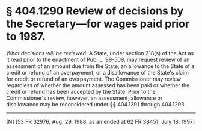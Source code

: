 # § 404.1290   Review of decisions by the Secretary—for wages paid prior to 1987.

*What decisions will be reviewed.* A State, under section 218(s) of the Act as it read prior to the enactment of Pub. L. 99-509, may request review of an assessment of an amount due from the State, an allowance to the State of a credit or refund of an overpayment, or a disallowance of the State's claim for credit or refund of an overpayment. The Commissioner may review regardless of whether the amount assessed has been paid or whether the credit or refund has been accepted by the State. Prior to the Commissioner's review, however, an assessment, allowance or disallowance may be reconsidered under §§ 404.1291 through 404.1293.



---

[N] [53 FR 32976, Aug. 29, 1988, as amended at 62 FR 38451, July 18, 1997]




